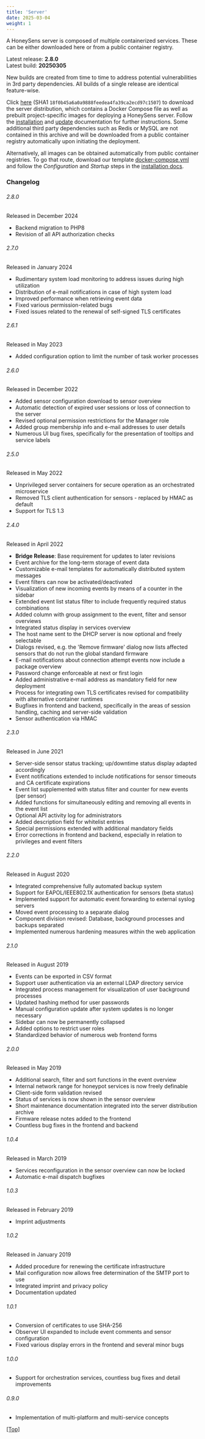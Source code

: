 ```yaml
---
title: 'Server'
date: 2025-03-04
weight: 1
---
```


A HoneySens server is composed of multiple containerized services. These can be either downloaded here or from a public container registry.

<!--more-->
Latest release: **2.8.0**  
Latest build: **20250305**

New builds are created from time to time to address potential vulnerabilities in 3rd party dependencies. All builds of a single release are identical feature-wise.

Click [here](https://github.com/HoneySens/honeysens/releases/download/2.8.0/HoneySens-Server-2.8.0-20250305.tar.gz) (SHA1 `18f0b45a6a0a9888feedea4fa39ca2ecd97c1507`) to download the server distribution, which contains a Docker Compose file as well as prebuilt project-specific images for deploying a HoneySens server. Follow the [installation](/docs/installation/) and [update](/docs/updates) documentation for further instructions. Some additional third party dependencies such as Redis or MySQL are not contained in this archive and will be downloaded from a public container registry automatically upon initiating the deployment.

Alternatively, all images can be obtained automatically from public container registries. To go that route, download our template [docker-compose.yml](https://github.com/HoneySens/honeysens/releases/download/2.8.0/docker-compose.yml) and follow the *Configuration* and *Startup* steps in the [installation docs](/docs/installation/#configuration).

### Changelog
###### 2.8.0
Released in December 2024
* Backend migration to PHP8
* Revision of all API authorization checks

###### 2.7.0
Released in January 2024
* Rudimentary system load monitoring to address issues during high utilization
* Distribution of e-mail notifications in case of high system load
* Improved performance when retrieving event data
* Fixed various permission-related bugs
* Fixed issues related to the renewal of self-signed TLS certificates

###### 2.6.1
Released in May 2023
* Added configuration option to limit the number of task worker processes

###### 2.6.0
Released in December 2022
* Added sensor configuration download to sensor overview
* Automatic detection of expired user sessions or loss of connection to the server
* Revised optional permission restrictions for the Manager role
* Added group membership info and e-mail addresses to user details
* Numerous UI bug fixes, specifically for the presentation of tooltips and service labels

###### 2.5.0
Released in May 2022
* Unprivileged server containers for secure operation as an orchestrated microservice
* Removed TLS client authentication for sensors - replaced by HMAC as default
* Support for TLS 1.3

###### 2.4.0
Released in April 2022
* **Bridge Release**: Base requirement for updates to later revisions
* Event archive for the long-term storage of event data
* Customizable e-mail templates for automatically distributed system messages
* Event filters can now be activated/deactivated
* Visualization of new incoming events by means of a counter in the sidebar
* Extended event list status filter to include frequently required status combinations
* Added column with group assignment to the event, filter and sensor overviews
* Integrated status display in services overview
* The host name sent to the DHCP server is now optional and freely selectable
* Dialogs revised, e.g. the 'Remove firmware' dialog now lists affected sensors that do not run the global standard firmware
* E-mail notifications about connection attempt events now include a package overview
* Password change enforceable at next or first login
* Added administrative e-mail address as mandatory field for new deployment
* Process for integrating own TLS certificates revised for compatibility with alternative container runtimes
* Bugfixes in frontend and backend, specifically in the areas of session handling, caching and server-side validation
* Sensor authentication via HMAC

###### 2.3.0
Released in June 2021
* Server-side sensor status tracking; up/downtime status display adapted accordingly
* Event notifications extended to include notifications for sensor timeouts and CA certificate expirations
* Event list supplemented with status filter and counter for new events (per sensor)
* Added functions for simultaneously editing and removing all events in the event list
* Optional API activity log for administrators
* Added description field for whitelist entries
* Special permissions extended with additional mandatory fields
* Error corrections in frontend and backend, especially in relation to privileges and event filters

###### 2.2.0
Released in August 2020
* Integrated comprehensive fully automated backup system
* Support for EAPOL/IEEE802.1X authentication for sensors (beta status)
* Implemented support for automatic event forwarding to external syslog servers
* Moved event processing to a separate dialog
* Component division revised: Database, background processes and backups separated
* Implemented numerous hardening measures within the web application

###### 2.1.0
Released in August 2019
* Events can be exported in CSV format
* Support user authentication via an external LDAP directory service
* Integrated process management for visualization of user background processes
* Updated hashing method for user passwords
* Manual configuration update after system updates is no longer necessary
* Sidebar can now be permanently collapsed
* Added options to restrict user roles
* Standardized behavior of numerous web frontend forms

###### 2.0.0
Released in May 2019
* Additional search, filter and sort functions in the event overview
* Internal network range for honeypot services is now freely definable
* Client-side form validation revised
* Status of services is now shown in the sensor overview
* Short maintenance documentation integrated into the server distribution archive
* Firmware release notes added to the frontend
* Countless bug fixes in the frontend and backend

###### 1.0.4
Released in March 2019
* Services reconfiguration in the sensor overview can now be locked
* Automatic e-mail dispatch bugfixes

###### 1.0.3
Released in February 2019
* Imprint adjustments

###### 1.0.2
Released in January 2019
* Added procedure for renewing the certificate infrastructure
* Mail configuration now allows free determination of the SMTP port to use
* Integrated imprint and privacy policy
* Documentation updated

###### 1.0.1
* Conversion of certificates to use SHA-256
* Observer UI expanded to include event comments and sensor configuration
* Fixed various display errors in the frontend and several minor bugs

###### 1.0.0
* Support for orchestration services, countless bug fixes and detail improvements

###### 0.9.0
* Implementation of multi-platform and multi-service concepts

[[Top]](#top)